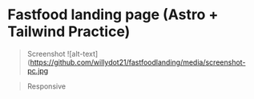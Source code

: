 # Fastfood landing page (Astro + Tailwind Practice)

> Screenshot
![alt-text](https://github.com/willydot21/fastfoodlanding/media/screenshot-pc.jpg

> Responsive
